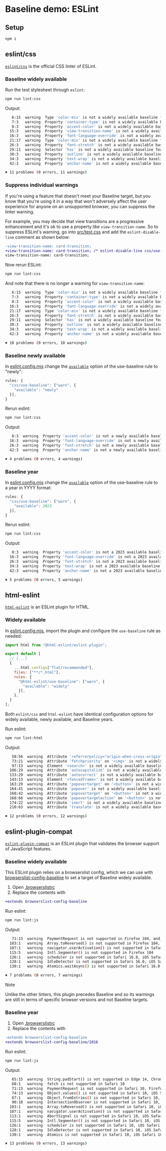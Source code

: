# Baseline demo: ESLint

## Setup

```sh
npm i
```

## eslint/css

[`eslint/css`](https://github.com/eslint/css) is the official CSS linter of ESLint.

### Baseline widely available

Run the test stylesheet through `eslint`:

```sh
npm run lint:css
```

Output:

```sh
   6:15  warning  Type 'color-mix' is not a widely available baseline feature                   css/use-baseline
   7:3   warning  Property 'container-type' is not a widely available baseline feature          css/use-baseline
   8:3   warning  Property 'accent-color' is not a widely available baseline feature            css/use-baseline
  15:3   warning  Property 'view-transition-name' is not a widely available baseline feature    css/use-baseline
  16:3   warning  Property 'font-language-override' is not a widely available baseline feature  css/use-baseline
  21:17  warning  Type 'color-mix' is not a widely available baseline feature                   css/use-baseline
  26:3   warning  Property 'font-stretch' is not a widely available baseline feature            css/use-baseline
  29:11  warning  Selector 'has' is not a widely available baseline feature                     css/use-baseline
  30:3   warning  Property 'outline' is not a widely available baseline feature                 css/use-baseline
  34:3   warning  Property 'text-wrap' is not a widely available baseline feature               css/use-baseline
  42:3   warning  Property 'anchor-name' is not a widely available baseline feature             css/use-baseline

✖ 11 problems (0 errors, 11 warnings)
```

### Suppress individual warnings

If you're using a feature that doesn't meet your Baseline target, but you know that you're using it in a way that won't adversely affect the user experience for anyone on an unsupported browser, you can suppress the linter warning.

For example, you may decide that view transitions are a progressive enhancement and it's ok to use a property like `view-transition-name`. So to suppress ESLint's warning, go into [src/test.css](src/test.css) and add the `eslint-disable-line` comment as shown below:

```diff
-view-transition-name: card-transition;
+view-transition-name: card-transition; /* eslint-disable-line css/use-baseline */
view-transition-name: card-transition;
```

Now rerun ESLint:

```sh
npm run lint:css
```

And note that there is no longer a warning for `view-transition-name`:

```sh
   6:15  warning  Type 'color-mix' is not a widely available baseline feature                   css/use-baseline
   7:3   warning  Property 'container-type' is not a widely available baseline feature          css/use-baseline
   8:3   warning  Property 'accent-color' is not a widely available baseline feature            css/use-baseline
  16:3   warning  Property 'font-language-override' is not a widely available baseline feature  css/use-baseline
  21:17  warning  Type 'color-mix' is not a widely available baseline feature                   css/use-baseline
  26:3   warning  Property 'font-stretch' is not a widely available baseline feature            css/use-baseline
  29:11  warning  Selector 'has' is not a widely available baseline feature                     css/use-baseline
  30:3   warning  Property 'outline' is not a widely available baseline feature                 css/use-baseline
  34:3   warning  Property 'text-wrap' is not a widely available baseline feature               css/use-baseline
  42:3   warning  Property 'anchor-name' is not a widely available baseline feature             css/use-baseline

✖ 10 problems (0 errors, 10 warnings)
```

### Baseline newly available

In [eslint.config.mjs](eslint.config.mjs) change the [`available`](https://github.com/eslint/css/blob/HEAD/docs/rules/use-baseline.md#options) option of the use-baseline rule to "newly":

```js
rules: {
  "css/use-baseline": ["warn", {
    "available": "newly"
  }],
}
```

Rerun eslint:

```sh
npm run lint:css
```

Output:

```sh
   8:3  warning  Property 'accent-color' is not a newly available baseline feature            css/use-baseline
  16:3  warning  Property 'font-language-override' is not a newly available baseline feature  css/use-baseline
  26:3  warning  Property 'font-stretch' is not a newly available baseline feature            css/use-baseline
  42:3  warning  Property 'anchor-name' is not a newly available baseline feature             css/use-baseline

✖ 4 problems (0 errors, 4 warnings)
```

### Baseline year

In [eslint.config.mjs](eslint.config.mjs) change the [`available`](https://github.com/eslint/css/blob/HEAD/docs/rules/use-baseline.md#options) option of the use-baseline rule to a year in YYYY format:

```js
rules: {
  "css/use-baseline": ["warn", {
    "available": 2023
  }],
}
```

Rerun eslint:

```sh
npm run lint:css
```

Output:

```sh
   8:3  warning  Property 'accent-color' is not a 2023 available baseline feature            css/use-baseline
  16:3  warning  Property 'font-language-override' is not a 2023 available baseline feature  css/use-baseline
  26:3  warning  Property 'font-stretch' is not a 2023 available baseline feature            css/use-baseline
  34:3  warning  Property 'text-wrap' is not a 2023 available baseline feature               css/use-baseline
  42:3  warning  Property 'anchor-name' is not a 2023 available baseline feature             css/use-baseline

✖ 5 problems (0 errors, 5 warnings)
```

## html-eslint

[`html-eslint`](https://github.com/yeonjuan/html-eslint) is an ESLint plugin for HTML.

### Widely available

In [eslint.config.mjs](eslint.config.mjs), import the plugin and configure the `use-baseline` rule as needed:

```js
import html from "@html-eslint/eslint-plugin";

export default [
  // {...}
  {
    ...html.configs["flat/recommended"],
    files: ["**/*.html"],
    rules: {
      "@html-eslint/use-baseline": ["warn", {
        "available": "widely"
      }],
    },
  }
];
```

Both `eslint/css` and `html-eslint` have identical configuration options for widely available, newly available, and Baseline years.

Run eslint:

```sh
npm run lint:html
```

Output:

```sh
   58:56  warning  Attribute 'referrerpolicy="origin-when-cross-origin"' on '<a>' is not a widely available baseline feature  @html-eslint/use-baseline
   73:21  warning  Attribute 'fetchpriority' on '<img>' is not a widely available baseline feature                            @html-eslint/use-baseline
   97:13  warning  Element '<search>' is not a widely available baseline feature                                              @html-eslint/use-baseline
  106:29  warning  Attribute 'autocapitalize' is not a widely available baseline feature                                      @html-eslint/use-baseline
  133:29  warning  Attribute 'autocorrect' is not a widely available baseline feature                                         @html-eslint/use-baseline
  143:13  warning  Element '<fencedframe>' is not a widely available baseline feature                                         @html-eslint/use-baseline
  163:29  warning  Attribute 'popovertarget' on '<button>' is not a widely available baseline feature                         @html-eslint/use-baseline
  164:41  warning  Attribute 'popover' is not a widely available baseline feature                                             @html-eslint/use-baseline
  168:42  warning  Attribute 'popovertarget' on '<button>' is not a widely available baseline feature                         @html-eslint/use-baseline
  168:68  warning  Attribute 'popovertargetaction' on '<button>' is not a widely available baseline feature                   @html-eslint/use-baseline
  174:22  warning  Attribute 'inert' is not a widely available baseline feature                                               @html-eslint/use-baseline
  210:63  warning  Attribute 'translate' is not a widely available baseline feature                                           @html-eslint/use-baseline

✖ 12 problems (0 errors, 12 warnings)
```

## eslint-plugin-compat

[`eslint-plugin-compat`](https://github.com/amilajack/eslint-plugin-compat) is an ESLint plugin that validates the browser support of JavaScript features.

### Baseline widely available

This ESLint plugin relies on a browserslist config, which we can use with [browserslist-config-baseline](https://github.com/web-platform-dx/browserslist-config-baseline) to set a target of Baseline widely available.

1. Open [.browserslistrc](.browserslistrc)
2. Replace the contents with

  ```diff
  +extends browserslist-config-baseline
  ```

Run eslint:

```sh
npm run lint:js
```

Output:

```sh
   71:13  warning  PaymentRequest is not supported in Firefox 104, and_ff 137                                compat/compat
  103:1   warning  Array.toReversed() is not supported in Firefox 104, Edge 107, Chrome 107                  compat/compat
  107:1   warning  navigator.userActivation() is not supported in Safari 16.0, iOS Safari 16.0, Firefox 104  compat/compat
  115:5   warning  Intl.Segmenter() is not supported in Firefox 104                                          compat/compat
  126:1   warning  scheduler is not supported in Safari 16.0, iOS Safari 16.0                                compat/compat
  128:1   warning  IdleDetector is not supported in Safari 16.0, iOS Safari 16.0, Firefox 104, Edge 107      compat/compat
  130:1   warning  Atomics.waitAsync() is not supported in Safari 16.0, iOS Safari 16.0, Firefox 104         compat/compat

✖ 7 problems (0 errors, 7 warnings)
```

> [!NOTE]
> Unlike the other linters, this plugin precedes Baseline and so its warnings are still in terms of specific browser versions and not Baseline targets.

### Baseline year

1. Open [.browserslistrc](.browserslistrc)
2. Replace the contents with

  ```diff
  -extends browserslist-config-baseline
  +extends browserslist-config-baseline/2016
  ```

Run eslint:

```sh
npm run lint:js
```

Output:

```sh
   65:15  warning  String.padStart() is not supported in Edge 14, Chrome 53                                                        compat/compat
   68:1   warning  fetch is not supported in Safari 10                                                                             compat/compat
   71:13  warning  PaymentRequest is not supported in Safari 10, Firefox 49, Edge 14, Chrome 53, and_ff 137                        compat/compat
   74:13  warning  Object.values() is not supported in Safari 10, iOS Safari 10.0-10.2, Chrome 53                                  compat/compat
   87:1   warning  Object.fromEntries() is not supported in Safari 10, iOS Safari 10.0-10.2, Firefox 49, Edge 14, Chrome 53        compat/compat
   90:18  warning  IntersectionObserver is not supported in Safari 10, Firefox 49, Edge 14, Chrome 53                              compat/compat
  103:1   warning  Array.toReversed() is not supported in Safari 10, iOS Safari 10.0-10.2, Firefox 49, Edge 14, Chrome 53          compat/compat
  107:1   warning  navigator.userActivation() is not supported in Safari 10, iOS Safari 10.0-10.2, Firefox 49, Edge 14, Chrome 53  compat/compat
  113:1   warning  AbortSignal is not supported in Safari 10, iOS Safari 10.0-10.2, Firefox 49, Edge 14, Chrome 53                 compat/compat
  115:5   warning  Intl.Segmenter() is not supported in Safari 10, iOS Safari 10.0-10.2, Firefox 49, Edge 14, Chrome 53            compat/compat
  126:1   warning  scheduler is not supported in Safari 10, iOS Safari 10.0-10.2, Firefox 49, Edge 14, Chrome 53                   compat/compat
  128:1   warning  IdleDetector is not supported in Safari 10, iOS Safari 10.0-10.2, Firefox 49, Edge 14, Chrome 53                compat/compat
  130:1   warning  Atomics is not supported in Safari 10, iOS Safari 10.0-10.2, Firefox 49, Edge 14, Chrome 53                     compat/compat

✖ 13 problems (0 errors, 13 warnings)
```
